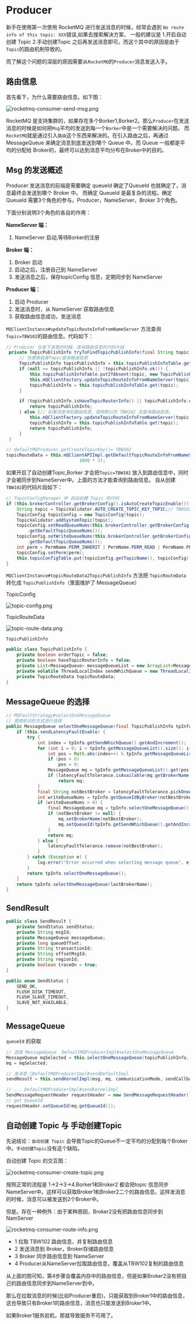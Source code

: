 # Producer

新手在使用第一次使用 RocketMQ 进行发送消息的时候，经常会遇到 `No route info of this topic: XXX`错误,如果去搜索解决方案，
一般的建议是 1.开启自动创建 Topic 2.手动创建Topic 之后再发送消息即可。而这个其中的原因是由于`Topic`的路由机制导致的。

而了解这个问题的深层的原因需要从`RocketMQ`的`Producer`消息发送入手。

## 路由信息

首先看下，为什么需要路由信息。如下图：

![rocketmq-consumer-send-msg.png](./images/rocketmq-consumer-send-msg.png)

RocketMQ 是支持集群的，如果存在多个Borker1,Borker2。那么`Producer`在发送消息的时候是如何把`Msg`平均的发送到每一个`Borker`中是一个需要解决的问题。
而`RocketMQ`就是通过引入`路由`这个东西来解决的。在引入路由之后，再通过 MessageQueue 来确定消息到底发送到哪个 Queue 中。而 Queue 一般都是平均的分配给
Broker的，最终可以达到消息平均分布在Broker中的目的。

## Msg 的发送概述

Producer 发送消息的前端是需要确定 queueId 确定了QueueId 也就确定了，消息最终会发送到哪个 Broker 中。
而确定 QueueId 是最复杂的流程。确定QueueId 需要3个角色的参与。Producer，NameServer，Broker 3个角色。

下面分别说明3个角色的各自的作用：

__NameServer 端：__

1. NameServer 启动,等待Borker的注册

__Broker 端：__

1. Broker 启动
2. 启动之后，注册自己到 NameServer
3. 发送消息之后，保存topicConfig 信息，定期同步到 NameServer

__Producer 端：__

1. 启动 Producer
2. 发送消息时，从 NameServer 获取路由信息
3. 获取路由信息成功，发送消息

`MQClientInstance#updateTopicRouteInfoFromNameServer` 方法查询`Topic=TBW102`的路由信息。代码如下：

```java
// Producer 在发下消息的时候，查询路由信息的代码片段
 private TopicPublishInfo tryToFindTopicPublishInfo(final String topic) {
     // 先使用自身Topic查询路由信息
     TopicPublishInfo topicPublishInfo = this.topicPublishInfoTable.get(topic);
     if (null == topicPublishInfo || !topicPublishInfo.ok()) {
         this.topicPublishInfoTable.putIfAbsent(topic, new TopicPublishInfo());
         this.mQClientFactory.updateTopicRouteInfoFromNameServer(topic);
         topicPublishInfo = this.topicPublishInfoTable.get(topic);
     }

     if (topicPublishInfo.isHaveTopicRouterInfo() || topicPublishInfo.ok()) {
         return topicPublishInfo;
     } else {// 如果没查询到路由信息，使用默认的 TBW102 去查询路由信息。
         this.mQClientFactory.updateTopicRouteInfoFromNameServer(topic, true, this.defaultMQProducer);
         topicPublishInfo = this.topicPublishInfoTable.get(topic);
         return topicPublishInfo;
     }
 }

// defaultMQProducer.getCreateTopicKey()= TBW102
topicRouteData = this.mQClientAPIImpl.getDefaultTopicRouteInfoFromNameServer(defaultMQProducer.getCreateTopicKey(),
                            1000 * 3);
```

如果开启了自动创建Topic,Borker 才会把`Topic=TBW102` 放入到路由信息中，同时才会被同步到NameServer中。上面的方法才能查询到路由信息。
自从创建`TBW102`的代码片段如下：

```java
// TopicConfigManager 中 自动创建 Topic 的代码
if (this.brokerController.getBrokerConfig().isAutoCreateTopicEnable()) {
    String topic = TopicValidator.AUTO_CREATE_TOPIC_KEY_TOPIC;// TBW102
    TopicConfig topicConfig = new TopicConfig(topic);
    TopicValidator.addSystemTopic(topic);
    topicConfig.setReadQueueNums(this.brokerController.getBrokerConfig()
        .getDefaultTopicQueueNums());
    topicConfig.setWriteQueueNums(this.brokerController.getBrokerConfig()
        .getDefaultTopicQueueNums());
    int perm = PermName.PERM_INHERIT | PermName.PERM_READ | PermName.PERM_WRITE;
    topicConfig.setPerm(perm);
    this.topicConfigTable.put(topicConfig.getTopicName(), topicConfig);// 放入到 topicConfigTable 中
}
```

`MQClientInstance#topicRouteData2TopicPublishInfo` 方法把 `TopicRouteData` 转化成 `TopicPublishInfo`（里面维护了 MessageQueue）

TopicConfig

![topic-config.png](./images/topic-config.png)

TopicRouteData

![topic-route-data.png](./images/tpoic-route-data.png)

`TopicPublishInfo`

```java
public class TopicPublishInfo {
    private boolean orderTopic = false;
    private boolean haveTopicRouterInfo = false;
    private List<MessageQueue> messageQueueList = new ArrayList<MessageQueue>();
    private volatile ThreadLocalIndex sendWhichQueue = new ThreadLocalIndex();
    private TopicRouteData topicRouteData;
}
```

## MessageQueue 的选择

```java
// MQFaultStrategy#selectOneMessageQueue
// 使用轮训的方式进行选择
public MessageQueue selectOneMessageQueue(final TopicPublishInfo tpInfo, final String lastBrokerName) {
    if (this.sendLatencyFaultEnable) {
        try {
            int index = tpInfo.getSendWhichQueue().getAndIncrement();
            for (int i = 0; i < tpInfo.getMessageQueueList().size(); i++) {
                int pos = Math.abs(index++) % tpInfo.getMessageQueueList().size();
                if (pos < 0)
                    pos = 0;
                MessageQueue mq = tpInfo.getMessageQueueList().get(pos);
                if (latencyFaultTolerance.isAvailable(mq.getBrokerName()))
                    return mq;
            }
            final String notBestBroker = latencyFaultTolerance.pickOneAtLeast();
            int writeQueueNums = tpInfo.getQueueIdByBroker(notBestBroker);
            if (writeQueueNums > 0) {
                final MessageQueue mq = tpInfo.selectOneMessageQueue();
                if (notBestBroker != null) {
                    mq.setBrokerName(notBestBroker);
                    mq.setQueueId(tpInfo.getSendWhichQueue().getAndIncrement() % writeQueueNums);
                }
                return mq;
            } else {
                latencyFaultTolerance.remove(notBestBroker);
            }
        } catch (Exception e) {
            log.error("Error occurred when selecting message queue", e);
        }
        return tpInfo.selectOneMessageQueue();
    }
    return tpInfo.selectOneMessageQueue(lastBrokerName);
}
```

## SendResult

```java
public class SendResult {
    private SendStatus sendStatus;
    private String msgId;
    private MessageQueue messageQueue;
    private long queueOffset;
    private String transactionId;
    private String offsetMsgId;
    private String regionId;
    private boolean traceOn = true;
}

public enum SendStatus {
    SEND_OK,
    FLUSH_DISK_TIMEOUT,
    FLUSH_SLAVE_TIMEOUT,
    SLAVE_NOT_AVAILABLE,
}
```

## MessageQueue

`queueId` 的获取

```java
// 选择 MessageQueue  DefaultMQProducerImpl#selectOneMessageQueue
MessageQueue mqSelected = this.selectOneMessageQueue(topicPublishInfo, lastBrokerName);
mq = mqSelected;

// 发消息 DefaultMQProducerImpl#sendDefaultImpl
sendResult = this.sendKernelImpl(msg, mq, communicationMode, sendCallback, topicPublishInfo, timeout - costTime);

// ... DefaultMQProducerImpl#sendKernelImpl
SendMessageRequestHeader requestHeader = new SendMessageRequestHeader();
// get QueueId
requestHeader.setQueueId(mq.getQueueId());
```

## 自动创建 Topic 与 手动创建Topic

先说结论：`自动创建 Topic` 会导致Topic的Queue不一定平均的分配到每个Broker中。`手动创建Topic`没有这个缺陷。

自动创建 Topic 的交互图：

![rocketmq-consumer-create-topic.png](./images/rocketmq-consumer-create-topic.png)

按照正常的流程是 1→2→3→4.Borker1和Broker2 都会把topic 信息同步NameServer中。这样可以获取Broker1和Broker2二个的路由信息。这样发消息的时候，消息可以被发送到2个Broker中。

但是。存在一种例外：由于某种原因，Broker2没有把路由信息同步到NamServer

![rocketmq-consumer-route-info.png](images/rocketmq-consumer-route-info.png)

- 1 拉取 TBW102 路由信息，并复制路由信息
- 2 发送消息到 Broker，Broker存储路由信息
- 3 Broker 同步路由信息到 NameServer
- 4 Producer从NameServer拉取路由信息，覆盖从TBW102复制的路由信息

从上面的图可知，第4步骤会覆盖内存中的路由信息，但是如果Broker2没有把自己的路由信息同步到NameServer到中。

那么在拉取消息的时候(比如Producer重启)，只能获取到Broker1中的路由信息，这也导致只有Broker1的路由信息，消息也只能发送到Broker1中。

如果Broker1服务宕机，那就导致服务不可用了。
